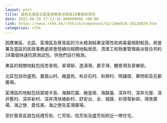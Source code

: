 ```yaml
---
layout: post
title: 當局在東區北區荃灣葵青派發逾28萬個快測包
date: 2022-08-29 17:13:16.000000000 +08:00
link: https://news.rthk.hk/rthk/ch/component/k2/1664626-20220829.htm
categories: rthk
---
```


因應東區、北區、荃灣區及葵青區的污水檢測結果呈陽性和病毒量相對較高，房屋署及當區的民政事務處將會陸續向相關地點居民、清潔工和物業管理員派發合共約28萬個快速抗原測試包，供他們自行檢測。

東區的相關地點包括杏翠苑、翠灣邨、逸濤灣、嘉亨灣、鯉景灣及翠樂邨。

北區包括欣盛苑、畫眉山村、雍盛苑、和合石村、和興村、明謙居、華明邨及花都廣場。

荃灣區的地點包括碧堤半島、海韻花園、縉皇居、海韻臺、深井村、深井光屋、深井舊村、深井新村、深井清快塘新村、舒安台、全．城匯、祈德尊新邨、灣景廣場、海之戀．愛炫美、海之戀及荃灣廣場。

至於葵青區就包括禮芳街、仁芳街、信芳街及盛芳街附近一帶住宅。
